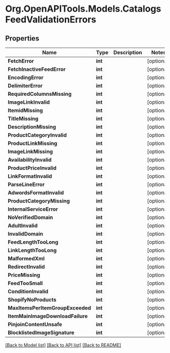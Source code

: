 # Org.OpenAPITools.Models.CatalogsFeedValidationErrors

## Properties

Name | Type | Description | Notes
------------ | ------------- | ------------- | -------------
**FetchError** | **int** |  | [optional] 
**FetchInactiveFeedError** | **int** |  | [optional] 
**EncodingError** | **int** |  | [optional] 
**DelimiterError** | **int** |  | [optional] 
**RequiredColumnsMissing** | **int** |  | [optional] 
**ImageLinkInvalid** | **int** |  | [optional] 
**ItemidMissing** | **int** |  | [optional] 
**TitleMissing** | **int** |  | [optional] 
**DescriptionMissing** | **int** |  | [optional] 
**ProductCategoryInvalid** | **int** |  | [optional] 
**ProductLinkMissing** | **int** |  | [optional] 
**ImageLinkMissing** | **int** |  | [optional] 
**AvailabilityInvalid** | **int** |  | [optional] 
**ProductPriceInvalid** | **int** |  | [optional] 
**LinkFormatInvalid** | **int** |  | [optional] 
**ParseLineError** | **int** |  | [optional] 
**AdwordsFormatInvalid** | **int** |  | [optional] 
**ProductCategoryMissing** | **int** |  | [optional] 
**InternalServiceError** | **int** |  | [optional] 
**NoVerifiedDomain** | **int** |  | [optional] 
**AdultInvalid** | **int** |  | [optional] 
**InvalidDomain** | **int** |  | [optional] 
**FeedLengthTooLong** | **int** |  | [optional] 
**LinkLengthTooLong** | **int** |  | [optional] 
**MalformedXml** | **int** |  | [optional] 
**RedirectInvalid** | **int** |  | [optional] 
**PriceMissing** | **int** |  | [optional] 
**FeedTooSmall** | **int** |  | [optional] 
**ConditionInvalid** | **int** |  | [optional] 
**ShopifyNoProducts** | **int** |  | [optional] 
**MaxItemsPerItemGroupExceeded** | **int** |  | [optional] 
**ItemMainImageDownloadFailure** | **int** |  | [optional] 
**PinjoinContentUnsafe** | **int** |  | [optional] 
**BlocklistedImageSignature** | **int** |  | [optional] 

[[Back to Model list]](../README.md#documentation-for-models) [[Back to API list]](../README.md#documentation-for-api-endpoints) [[Back to README]](../README.md)

